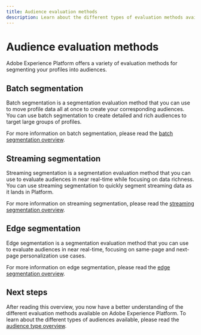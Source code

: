 ```yaml
---
title: Audience evaluation methods
description: Learn about the different types of evaluation methods available on Adobe Experience Platform.
---
```


# Audience evaluation methods

Adobe Experience Platform offers a variety of evaluation methods for segmenting your profiles into audiences.

## Batch segmentation

Batch segmentation is a segmentation evaluation method that you can use to move profile data all at once to create your corresponding audiences. You can use batch segmentation to create detailed and rich audiences to target large groups of profiles.

For more information on batch segmentation, please read the [batch segmentation overview](./batch-segmentation.md).

## Streaming segmentation

Streaming segmentation is a segmentation evaluation method that you can use to evaluate audiences in near real-time while focusing on data richness. You can use streaming segmentation to quickly segment streaming data as it lands in Platform.

For more information on streaming segmentation, please read the [streaming segmentation overview](./streaming-segmentation.md).

## Edge segmentation

Edge segmentation is a segmentation evaluation method that you can use to evaluate audiences in near real-time, focusing on same-page and next-page personalization use cases.

For more information on edge segmentation, please read the [edge segmentation overview](./edge-segmentation.md).

## Next steps

After reading this overview, you now have a better understanding of the different evaluation methods available on Adobe Experience Platform. To learn about the different types of audiences available, please read the [audience type overview](../types/overview.md).
